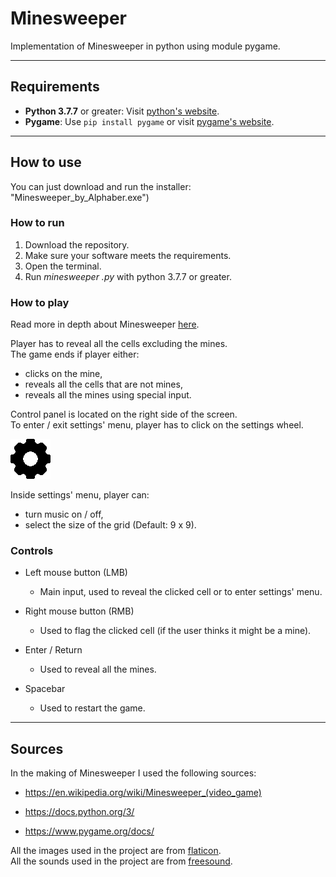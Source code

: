 # **Minesweeper**

Implementation of Minesweeper in python using module pygame.

---

## **Requirements**

- **Python 3.7.7** or greater: Visit [python's website](https://www.python.org/ "Go to the website").
- **Pygame**: Use `pip install pygame` or visit [pygame's website](https://www.pygame.org/wiki/GettingStarted "Go to the website").

---

## **How to use**

You can just download and run the installer: "Minesweeper_by_Alphaber.exe")

### **How to run**

1. Download the repository.
2. Make sure your software meets the requirements.
3. Open the terminal.
4. Run *minesweeper .py* with python 3.7.7 or greater.

### **How to play**

Read more in depth about Minesweeper [here](https://en.wikipedia.org/wiki/Minesweeper_(video_game) "Go to the website").

Player has to reveal all the cells excluding the mines.\
The game ends if player either:
- clicks on the mine,
- reveals all the cells that are not mines,
- reveals all the mines using special input.

Control panel is located on the right side of the screen.\
To enter / exit settings' menu, player has to click on the settings wheel.

![Settings wheel](files/settings_readme.png)

Inside settings' menu, player can:
- turn music on / off,
- select the size of the grid (Default: 9 x 9).

### **Controls**

- Left mouse button (LMB)
    - Main input, used to reveal the clicked cell or to enter settings' menu.

- Right mouse button (RMB)
    - Used to flag the clicked cell (if the user thinks it might be a mine).

- Enter / Return
    - Used to reveal all the mines.

- Spacebar
    - Used to restart the game.

---

## **Sources**

In the making of Minesweeper I used the following sources:

- https://en.wikipedia.org/wiki/Minesweeper_(video_game)

- https://docs.python.org/3/

- https://www.pygame.org/docs/

All the images used in the project are from [flaticon](https://www.flaticon.com/ "Go to the website").\
All the sounds used in the project are from [freesound](https://freesound.org/ "Go to the website").